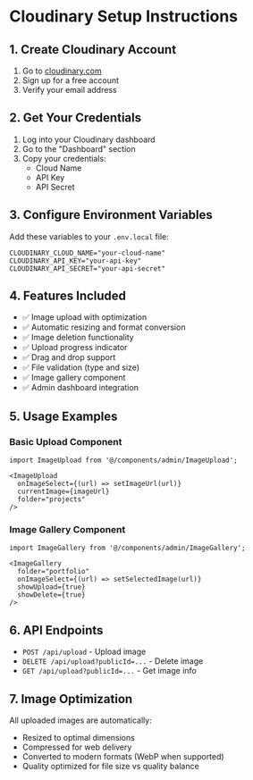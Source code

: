 # Cloudinary Setup Instructions

## 1. Create Cloudinary Account
1. Go to [cloudinary.com](https://cloudinary.com)
2. Sign up for a free account
3. Verify your email address

## 2. Get Your Credentials
1. Log into your Cloudinary dashboard
2. Go to the "Dashboard" section
3. Copy your credentials:
   - Cloud Name
   - API Key
   - API Secret

## 3. Configure Environment Variables
Add these variables to your `.env.local` file:

```env
CLOUDINARY_CLOUD_NAME="your-cloud-name"
CLOUDINARY_API_KEY="your-api-key"
CLOUDINARY_API_SECRET="your-api-secret"
```

## 4. Features Included
- ✅ Image upload with optimization
- ✅ Automatic resizing and format conversion
- ✅ Image deletion functionality
- ✅ Upload progress indicator
- ✅ Drag and drop support
- ✅ File validation (type and size)
- ✅ Image gallery component
- ✅ Admin dashboard integration

## 5. Usage Examples

### Basic Upload Component
```tsx
import ImageUpload from '@/components/admin/ImageUpload';

<ImageUpload
  onImageSelect={(url) => setImageUrl(url)}
  currentImage={imageUrl}
  folder="projects"
/>
```

### Image Gallery Component
```tsx
import ImageGallery from '@/components/admin/ImageGallery';

<ImageGallery
  folder="portfolio"
  onImageSelect={(url) => setSelectedImage(url)}
  showUpload={true}
  showDelete={true}
/>
```

## 6. API Endpoints
- `POST /api/upload` - Upload image
- `DELETE /api/upload?publicId=...` - Delete image
- `GET /api/upload?publicId=...` - Get image info

## 7. Image Optimization
All uploaded images are automatically:
- Resized to optimal dimensions
- Compressed for web delivery
- Converted to modern formats (WebP when supported)
- Quality optimized for file size vs quality balance

